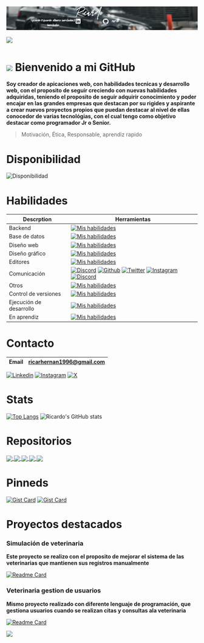 # ![Banner](banner-r.png) <img src="https://media.giphy.com/media/HvekzBaREHxlEwvlOS/giphy.gif?cid=ecf05e47yl0x7edgm0bgobtyk61gs2bpjmkg8423ntivauc2&ep=v1_stickers_search&rid=giphy.gif&ct=s" width="100"> 
#  <img src="https://capsule-render.vercel.app/api?type=waving&color=0:ff00cc,100:3333ff&height=100&section=header"/>        Bienvenido a mi GitHub 


**Soy creador de apicaciones web, con habilidades tecnicas y desarrollo web, con el proposito de seguir creciendo con nuevas habilidades adquiridas, teniendo el proposito 
de seguir adquirir conocimiento y poder encajar en las grandes empresas que destacan por su rigides y aspirante a crear nuevos proyectos propios que puedan destacar al nivel de ellas
conocedor de varias tecnológias, con el cual tengo como objetivo destacar como programador Jr o Senior.**
> Motivación,
> Ética,
> Responsable,
> aprendiz rapido

# Disponibilidad 


  ![Disponibilidad](https://img.shields.io/badge/Disponible_para_trabajo-✅-brightgreen?style=for-the-badge)

  # Habilidades

|Descrption|  Herramientas|
|-----------|------------------|
|Backend| [![Mis habilidades](https://skillicons.dev/icons?i=js,cs,java,swift,php,py,ruby)](https://skillicons.dev)|
|Base de datos|[![Mis habilidades](https://skillicons.dev/icons?i=mysql,mongodb,firebase)](https://skillicons.dev)|
|Diseño web|[![Mis habilidades](https://skillicons.dev/icons?i=html,css,bootstrap)](https://skillicons.dev)|
|Diseño gráfico|[![Mis habilidades](https://skillicons.dev/icons?i=ps,ai)](https://skillicons.dev)|
|Editores|[![Mis habilidades](https://skillicons.dev/icons?i=sublime,visualstudio,vscode)](https://skillicons.dev)|
|Comunicación|[![Discord](https://skillicons.dev/icons?i=discord)](https://discordapp.com//users/vana2._60845)  [![Github](https://skillicons.dev/icons?i=github)](https://github.com/ricr78)  [![Twitter](https://skillicons.dev/icons?i=twitter)](https://twitter.com/dontcardo_)  [![Instagram](https://skillicons.dev/icons?i=instagram)](https://instagram.com/ricardo__.96) [![Discord](https://skillicons.dev/icons?i=linkedin)](https://www.linkedin.com/in/ricardo-hern%C3%A1ndez-5b4475282/)|
|Otros|[![Mis habilidades](https://skillicons.dev/icons?i=dotnet,bash,arduino)](https://skillicons.dev)|
|Control de versiones|[![Mis habilidades](https://skillicons.dev/icons?i=git)](https://skillicons.dev)|
|Ejecución de desarrollo|[![Mis habilidades](https://skillicons.dev/icons?i=dotnet)](https://skillicons.dev)|
|En aprendiz|[![Mis habilidades](https://skillicons.dev/icons?i=linux,nodejs,ts,kali,reack)](https://skillicons.dev)|



# Contacto
|Email|ricarhernan1996@gmail.com|
|-----|-------------------------|

[![Linkedin](https://img.shields.io/badge/LinkedIn-Follow-blue?style=for-the-badge&logo=linkedin&logoColor=white)](https://www.linkedin.com/in/ricardo-hern%C3%A1ndez-5b4475282/)
[![Instagram](https://img.shields.io/badge/Instagram-Follow-purple?style=for-the-badge&logo=instagram&logoColor=white)](https://www.instagram.com/ricardo__.96/)
[![X](https://img.shields.io/badge/X-Follow-black?style=for-the-badge&logo=x&logoColor=white)](https://x.com/dontcardo_)

# Stats
[![Top Langs](https://github-readme-stats.vercel.app/api/top-langs/?username=ricr78&layout=normal&theme=dark&progress=true)](https://github.com/anuraghazra/github-readme-stats)
![Ricardo's GitHub stats](https://github-readme-stats.vercel.app/api?username=ricr78&show_icons=true&theme=dark&border_color=e4e2e2&cache_seconds=21600&rank_icon=percentile&line_height=25&text_bold=true&ring_color=2f80ed&description_lines_count=null&show_owner=true&) 

# Repositorios
<a href="https://github.com/ricr78/PetVidaP">
  <img align="center" src="https://github-readme-stats.vercel.app/api/pin/?username=ricr78&repo=PetVidaP&theme=dark" />
</a>
<a href="https://github.com/ricr78/PetVidaCare">
  <img align="center" src="https://github-readme-stats.vercel.app/api/pin/?username=ricr78&repo=PetVidaCare&theme=dark" />
</a>
<a href="https://github.com/ricr78/Login_with_Math">
  <img align="center" src="https://github-readme-stats.vercel.app/api/pin/?username=ricr78&repo=Login_with_Math&theme=dark" />
</a>
<a href="https://github.com/ricr78/CRUDLINQ">
  <img align="center" src="https://github-readme-stats.vercel.app/api/pin/?username=ricr78&repo=CRUDLINQ&theme=dark" />
</a>
<a href="https://github.com/ricr78/Palindromos">
  <img align="center" src="https://github-readme-stats.vercel.app/api/pin/?username=ricr78&repo=Palindromos&theme=dark" />
</a>

# Pinneds
[![Gist Card](https://github-readme-stats.vercel.app/api/gist?id=1e1335738819be906c3c502d06a8ee92&theme=dark&langs_count=normal&show_owner=true)](https://gist.github.com/ricr78/1e1335738819be906c3c502d06a8ee92/)
[![Gist Card](https://github-readme-stats.vercel.app/api/gist?id=f836c38d2ecdea6844ee6ae41c2eecb0&theme=dark&langs_count=normal&show_owner=true)](https://gist.github.com/ricr78/f836c38d2ecdea6844ee6ae41c2eecb0/)

# Proyectos destacados
### Simulación de veterinaria
**Este proyecto se realizo con el proposito de mejorar el sistema de las veterinarias que mantienen sus registros manualmente**

[![Readme Card](https://github-readme-stats.vercel.app/api/pin/?username=ricr78&repo=PetVidaCare&show_owner=true&theme=dark)](https://github.com/anuraghazra/github-readme-stats)

### Veterinaria gestion de usuarios
**Mismo proyecto realizado con diferente lenguaje de programación, que gestiona usuarios cuando se realizan citas y consultas  ala veterinaria**

[![Readme Card](https://github-readme-stats.vercel.app/api/pin/?username=ricr78&repo=PetVidaP&show_owner=true&theme=dark)](https://github.com/anuraghazra/github-readme-stats)


 

<img src="https://capsule-render.vercel.app/api?type=waving&color=0:00ffcc,100:3333ff&height=80&section=footer"/>













